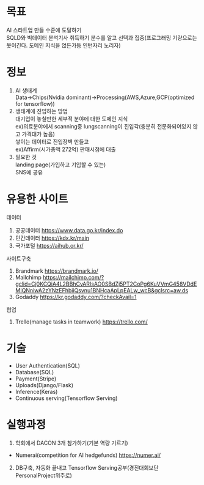 # 목표
AI 스타트업 만들 수준에 도달하기<br>
SQLD와 빅데이터 분석기사 취득하기
분수를 알고 선택과 집중(프로그래밍 기량으로는 못이긴다. 도메인 지식을 얹든가등 인턴자리 노리자)

# 정보 
1. AI 생태계<br>
Data->Chips(Nvidia dominant)->Processing(AWS,Azure,GCP(optimized for tensorflow))<br>
2. 생태계에 진입하는 방법<br>
대기업이 놓칠만한 세부적 분야에 대한 도메인 지식<br>
ex)의료분야에서 scanning중 lungscanning이 진입각(충분히 전문화되어있지 않고 가격대가 높음)<br>
쌓이는 데이터로 진입장벽 만들고  <br>
ex)Affirm(시가총액 272억) 판매시점에 대출<br>
3. 필요한 것<br>
landing page(가입하고 기입할 수 있는)<br>
SNS에 공유<br>

# 유용한 사이트
데이터
1. 공공데이터 https://www.data.go.kr/index.do<br>
2. 민간데이터 https://kdx.kr/main<br>
3. 국가포털 https://aihub.or.kr/<br>

사이트구축<br>
1. Brandmark https://brandmark.io/<br>
2. Mailchimp https://mailchimp.com/?gclid=Cj0KCQiA4L2BBhCvARIsAO0SBdZj5PT2CoPg6KuVVmG458VDdEMIQNniwA2zYNzEFhbiiQsvnu1BNHcaApLpEALw_wcB&gclsrc=aw.ds
3. Godaddy https://kr.godaddy.com/?checkAvail=1<br>

협업<br>
1. Trello(manage tasks in teamwork) https://trello.com/<br>

# 기술
- User Authentication(SQL)
- Database(SQL)
- Payment(Stripe)
- Uploads(Django/Flask)
- Inference(Keras)
- Continuous serving(Tensorflow Serving)

# 실행과정
1. 학회에서 DACON 3개 참가하기(기본 역량 기르기) <br>
- Numerai(competition for AI hedgefunds) https://numer.ai/
2. DB구축, 자동화 끝내고 Tensorflow Serving공부(경진대회보단 PersonalProject위주로)

